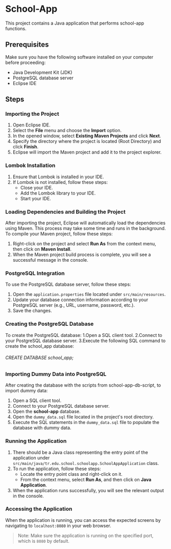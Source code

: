 # School-App

This project contains a Java application that performs school-app functions.

## Prerequisites

Make sure you have the following software installed on your computer before proceeding:

- Java Development Kit (JDK)
- PostgreSQL database server
- Eclipse IDE

## Steps

### Importing the Project

1. Open Eclipse IDE.
2. Select the **File** menu and choose the **Import** option.
3. In the opened window, select **Existing Maven Projects** and click **Next**.
4. Specify the directory where the project is located (Root Directory) and click **Finish**.
5. Eclipse will import the Maven project and add it to the project explorer.

### Lombok Installation

1. Ensure that Lombok is installed in your IDE.
2. If Lombok is not installed, follow these steps:
   - Close your IDE.
   - Add the Lombok library to your IDE.
   - Start your IDE.

### Loading Dependencies and Building the Project

After importing the project, Eclipse will automatically load the dependencies using Maven. This process may take some time and runs in the background. To compile your Maven project, follow these steps:

1. Right-click on the project and select **Run As** from the context menu, then click on **Maven Install**.
2. When the Maven project build process is complete, you will see a successful message in the console.

### PostgreSQL Integration

To use the PostgreSQL database server, follow these steps:

1. Open the `application.properties` file located under `src/main/resources`.
2. Update your database connection information according to your PostgreSQL server (e.g., URL, username, password, etc.).
3. Save the changes.

### Creating the PostgreSQL Database
To create the PostgreSQL database:
 1.Open a SQL client tool.
 2.Connect to your PostgreSQL database server.
 3.Execute the following SQL command to create the school_app database:
   ###### CREATE DATABASE school_app;

### Importing Dummy Data into PostgreSQL

After creating the database with the scripts from school-app-db-script, to import dummy data:

1. Open a SQL client tool.
2. Connect to your PostgreSQL database server.
3. Open the **school-app** database.
4. Open the `dummy_data.sql` file located in the project's root directory.
5. Execute the SQL statements in the `dummy_data.sql` file to populate the database with dummy data.

### Running the Application

1. There should be a Java class representing the entry point of the application under `src/main/java/tr.edu.school.schoolapp.SchoolAppApplication` class.
2. To run the application, follow these steps:
   - Locate the entry point class and right-click on it.
   - From the context menu, select **Run As**, and then click on **Java Application**.
3. When the application runs successfully, you will see the relevant output in the console.

### Accessing the Application

When the application is running, you can access the expected screens by navigating to `localhost:8080` in your web browser.

> Note: Make sure the application is running on the specified port, which is `8080` by default.
